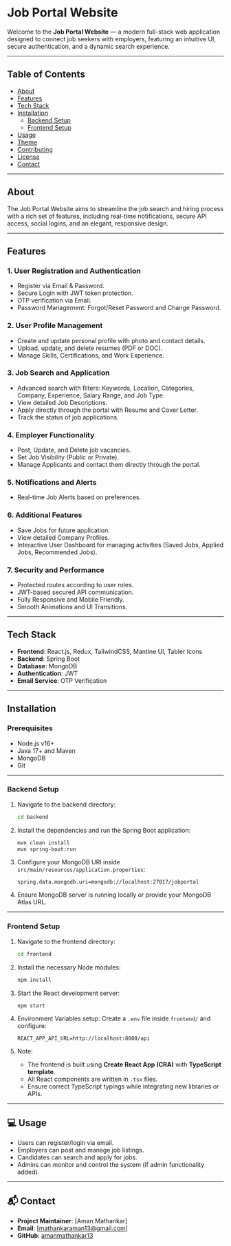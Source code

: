 # Job Portal Website

Welcome to the **Job Portal Website** — a modern full-stack web application designed to connect job seekers with employers, featuring an intuitive UI, secure authentication, and a dynamic search experience.

---

## Table of Contents
- [About](#about)
- [Features](#features)
- [Tech Stack](#tech-stack)
- [Installation](#installation)
  - [Backend Setup](#backend-setup)
  - [Frontend Setup](#frontend-setup)
- [Usage](#usage)
- [Theme](#theme)
- [Contributing](#contributing)
- [License](#license)
- [Contact](#contact)
---

## About

The Job Portal Website aims to streamline the job search and hiring process with a rich set of features, including real-time notifications, secure API access, social logins, and an elegant, responsive design.

---

## Features

### 1. User Registration and Authentication
- Register via Email & Password.
- Secure Login with JWT token protection.
- OTP verification via Email.
- Password Management: Forgot/Reset Password and Change Password.

### 2. User Profile Management
- Create and update personal profile with photo and contact details.
- Upload, update, and delete resumes (PDF or DOC).
- Manage Skills, Certifications, and Work Experience.

### 3. Job Search and Application
- Advanced search with filters: Keywords, Location, Categories, Company, Experience, Salary Range, and Job Type.
- View detailed Job Descriptions.
- Apply directly through the portal with Resume and Cover Letter.
- Track the status of job applications.

### 4. Employer Functionality
- Post, Update, and Delete job vacancies.
- Set Job Visibility (Public or Private).
- Manage Applicants and contact them directly through the portal.

### 5. Notifications and Alerts
- Real-time Job Alerts based on preferences.

### 6. Additional Features
- Save Jobs for future application.
- View detailed Company Profiles.
- Interactive User Dashboard for managing activities (Saved Jobs, Applied Jobs, Recommended Jobs).

### 7. Security and Performance
- Protected routes according to user roles.
- JWT-based secured API communication.
- Fully Responsive and Mobile Friendly.
- Smooth Animations and UI Transitions.

---

## Tech Stack

- **Frontend**: React.js, Redux, TailwindCSS, Mantine UI, Tabler Icons
- **Backend**: Spring Boot
- **Database**: MongoDB
- **Authentication**: JWT
- **Email Service**: OTP Verification

---

## Installation

### Prerequisites
- Node.js v16+
- Java 17+ and Maven
- MongoDB
- Git

---

### Backend Setup

1. Navigate to the backend directory:
   ```bash
   cd backend
   ```

2. Install the dependencies and run the Spring Boot application:
   ```bash
   mvn clean install
   mvn spring-boot:run
   ```

3. Configure your MongoDB URI inside `src/main/resources/application.properties`:
   ```properties
   spring.data.mongodb.uri=mongodb://localhost:27017/jobportal
   ```

4. Ensure MongoDB server is running locally or provide your MongoDB Atlas URL.

---

### Frontend Setup

1. Navigate to the frontend directory:
   ```bash
   cd frontend
   ```

2. Install the necessary Node modules:
   ```bash
   npm install
   ```

3. Start the React development server:
   ```bash
   npm start
   ```

4. Environment Variables setup: Create a `.env` file inside `frontend/` and configure:
   ```env
   REACT_APP_API_URL=http://localhost:8080/api
   ```

5. Note:  
   - The frontend is built using **Create React App (CRA)** with **TypeScript template**.
   - All React components are written in `.tsx` files.
   - Ensure correct TypeScript typings while integrating new libraries or APIs.

---

## 💻 Usage

- Users can register/login via email.
- Employers can post and manage job listings.
- Candidates can search and apply for jobs.
- Admins can monitor and control the system (if admin functionality added).

---


## 📬 Contact

- **Project Maintainer**: [Aman Mathankar]  
- **Email**: [mathankaraman13@gmail.com]  
- **GitHub**: [amanmathankar13](https://github.com/amanmathankar13)
